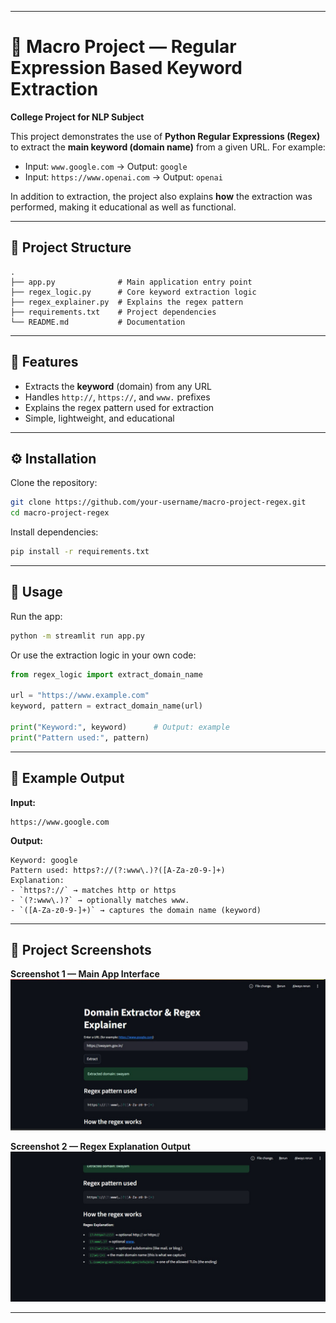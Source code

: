 
---

# 📌 Macro Project — Regular Expression Based Keyword Extraction

**College Project for NLP Subject**

This project demonstrates the use of **Python Regular Expressions (Regex)** to extract the **main keyword (domain name)** from a given URL.
For example:

* Input: `www.google.com` → Output: `google`
* Input: `https://www.openai.com` → Output: `openai`

In addition to extraction, the project also explains **how** the extraction was performed, making it educational as well as functional.

---

## 📂 Project Structure

```text
.
├── app.py              # Main application entry point
├── regex_logic.py      # Core keyword extraction logic
├── regex_explainer.py  # Explains the regex pattern
├── requirements.txt    # Project dependencies
└── README.md           # Documentation
```

---

## 🎯 Features

* Extracts the **keyword** (domain) from any URL
* Handles `http://`, `https://`, and `www.` prefixes
* Explains the regex pattern used for extraction
* Simple, lightweight, and educational

---

## ⚙️ Installation

Clone the repository:

```bash
git clone https://github.com/your-username/macro-project-regex.git
cd macro-project-regex
```

Install dependencies:

```bash
pip install -r requirements.txt
```

---

## 🚀 Usage

Run the app:

```bash
python -m streamlit run app.py
```

Or use the extraction logic in your own code:

```python
from regex_logic import extract_domain_name

url = "https://www.example.com"
keyword, pattern = extract_domain_name(url)

print("Keyword:", keyword)      # Output: example
print("Pattern used:", pattern)
```

---

## 🧠 Example Output

**Input:**

```
https://www.google.com
```

**Output:**

```
Keyword: google
Pattern used: https?://(?:www\.)?([A-Za-z0-9-]+)
Explanation: 
- `https?://` → matches http or https
- `(?:www\.)?` → optionally matches www.
- `([A-Za-z0-9-]+)` → captures the domain name (keyword)
```

---

## 📸 Project Screenshots

**Screenshot 1 — Main App Interface**
![App Screenshot 1](NLP_1.jpg)

**Screenshot 2 — Regex Explanation Output**
![App Screenshot 2](NLP_2.jpg)

---

